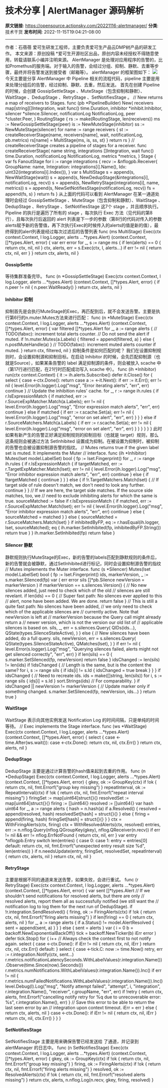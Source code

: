 # 技术分享 | AlertManager 源码解析

**原文链接**: https://opensource.actionsky.com/20221116-alertmanager/
**分类**: 技术干货
**发布时间**: 2022-11-15T19:04:21-08:00

---

作者：石蓓蓓
爱可生研发工程师，主要负责爱可生产品云DMP树产品的研发工作。
本文来源：原创投稿
*爱可生开源社区出品，原创内容未经授权不得随意使用，转载请联系小编并注明来源。
AlertManager 是处理对应用程序的告警的，比如Promethus的服务端。对于输入的告警，会经过分组、抑制、静默、去重等步骤，最终并将告警发送到接受者（邮箱等）。
alertManager 的框架图如下：
![](.img/c4c7ad8c.png)
今天主要是分享 AlertManager 中 Pipeline 相关的流程代码，pipeline 主要是用来处理分组后的告警，经过抑制、静默、去重，然后发送。
首先在创建 Pipeline 的时候，会创建 GossipSettleStage 、MuteStage（包含抑制和静默）、WaitStage 、DedupStage 、RetryStage 、SetNotifiesStage 。
// New returns a map of receivers to Stages.
func (pb *PipelineBuilder) New(
receivers map[string][]Integration,
wait func() time.Duration,
inhibitor *inhibit.Inhibitor,
silencer *silence.Silencer,
notificationLog NotificationLog,
peer *cluster.Peer,
) RoutingStage {
rs := make(RoutingStage, len(receivers))
ms := NewGossipSettleStage(peer)
is := NewMuteStage(inhibitor)
ss := NewMuteStage(silencer)
for name := range receivers {
st := createReceiverStage(name, receivers[name], wait, notificationLog, pb.metrics)
rs[name] = MultiStage{ms, is, ss, st}
}
return rs
}
// createReceiverStage creates a pipeline of stages for a receiver.
func createReceiverStage(
name string,
integrations []Integration,
wait func() time.Duration,
notificationLog NotificationLog,
metrics *metrics,
) Stage {
var fs FanoutStage
for i := range integrations {
recv := &nflogpb.Receiver{
GroupName:   name,
Integration: integrations[i].Name(),
Idx:         uint32(integrations[i].Index()),
}
var s MultiStage
s = append(s, NewWaitStage(wait))
s = append(s, NewDedupStage(&integrations[i], notificationLog, recv))
s = append(s, NewRetryStage(integrations[i], name, metrics))
s = append(s, NewSetNotifiesStage(notificationLog, recv))
fs = append(fs, s)
}
return fs
}
从上面的代码可以看到 AlertManager 在某一通道处理时会经过 GossipSettleStage 、MuteStage（包含抑制和静默）、WaitStage 、DedupStage 、RetryStage 、SetNotifiesStage 这7个 stage ，并且顺序执行。
Pipeline 的执行是遍历了所有的 stage ，每次执行 Exec 方法（见代码的第8行），且每次执行后返回的 alert 列表是下一步的参数（第8行的代码对传入的参数alerts赋予新的告警值，再下次执行Exec的时候传入的alerts的值是新的值），最终得到的alert列表是经过每次过滤后的告警列表
func (ms MultiStage) Exec(ctx context.Context, l log.Logger, alerts ...*types.Alert) (context.Context, []*types.Alert, error) {
var err error
for _, s := range ms {
if len(alerts) == 0 {
return ctx, nil, nil
}
ctx, alerts, err = s.Exec(ctx, l, alerts...)
if err != nil {
return ctx, nil, err
}
}
return ctx, alerts, nil
}
#### GossipSettle
等待集群准备完毕。
func (n *GossipSettleStage) Exec(ctx context.Context, l log.Logger, alerts ...*types.Alert) (context.Context, []*types.Alert, error) {
if n.peer != nil {
n.peer.WaitReady()
}
return ctx, alerts, nil
}
#### Inhibitor 抑制
抑制首先是会执行MuteStage的Exec，再匹配到后，就不会发送告警。主要是执行第6行的n.muter.Mutes方法来进行匹配：
func (n *MuteStage) Exec(ctx context.Context, l log.Logger, alerts ...*types.Alert) (context.Context, []*types.Alert, error) {
var filtered []*types.Alert
for _, a := range alerts {
// TODO(fabxc): increment total alerts counter.
// Do not send the alert if muted.
if !n.muter.Mutes(a.Labels) {
filtered = append(filtered, a)
} else {
n.postMuteHandle(a)
}
// TODO(fabxc): increment muted alerts counter if muted.
}
return ctx, filtered, nil
}
抑制条件是如何匹配的呢？
我们在设置抑制规则时，会设置抑制源和抑制目标。在启动 Inhibitor 的时候，会先匹配抑制源（也就是Source），如果某条告警的 label 满足抑制源的条件，则会被放入 scache 中（第17行进行匹配，在21行时匹配成功写入 scache 中）。
func (ih *Inhibitor) run(ctx context.Context) {
it := ih.alerts.Subscribe()
defer it.Close()
for {
select {
case <-ctx.Done():
return
case a := <-it.Next():
if err := it.Err(); err != nil {
level.Error(ih.logger).Log("msg", "Error iterating alerts", "err", err)
continue
}
// Update the inhibition rules' cache.
for _, r := range ih.rules {
if r.IsExpressionMatch {
if matched, err := r.SourceExpMatcher.Match(a.Labels); err != nil {
level.Error(ih.logger).Log("msg", "Error expression match alerts", "err", err)
continue
} else if matched {
if err := r.scache.Set(a); err != nil {
level.Error(ih.logger).Log("msg", "error on set alert", "err", err)
}
}
} else if r.SourceMatchers.Match(a.Labels) {
if err := r.scache.Set(a); err != nil {
level.Error(ih.logger).Log("msg", "error on set alert", "err", err)
}
}
}
}
}
}
此时如果有新产生的告警正好满足抑制规则的抑制目标（也就是 target）规则，那么这条规则会被通过方法 SetInhibited 设置成为抑制。在被设置为抑制时，被抑制的告警也会被设置抑制源告警的指纹。
// Mutes returns true if the given label set is muted. It implements the Muter
// interface.
func (ih *Inhibitor) Mutes(lset model.LabelSet) bool {
fp := lset.Fingerprint()
for _, r := range ih.rules {
if r.IsExpressionMatch {
if targetMatched, err := r.TargetExpMatcher.Match(lset); err != nil {
level.Error(ih.logger).Log("msg", "Error inhibitor expression match alerts", "err", err)
continue
} else {
if !targetMatched {
continue
}
}
} else {
if !r.TargetMatchers.Match(lset) {
// If target side of rule doesn't match, we don't need to look any further.
continue
}
}
// If we are here, the target side matches. If the source side matches, too, we
// need to exclude inhibiting alerts for which the same is true.
sourceMatched := false
if r.IsExpressionMatch {
if matched, err := r.SourceExpMatcher.Match(lset); err != nil {
level.Error(ih.logger).Log("msg", "Error inhibitor expression match alerts", "err", err)
continue
} else {
sourceMatched = matched
}
} else {
sourceMatched = r.SourceMatchers.Match(lset)
}
if inhibitedByFP, eq := r.hasEqual(ih.logger, lset, sourceMatched); eq {
ih.marker.SetInhibited(fp, inhibitedByFP.String())
return true
}
}
ih.marker.SetInhibited(fp)
return false
}
#### Silencer 静默
静默规则执行MuteStage的Exec，新的告警的labels匹配到静默规则的条件后，新的告警就会被静默，通过SetInhibited进行标记，同时会设置抑制源告警的指纹
// Mutes implements the Muter interface.
func (s *Silencer) Mutes(lset model.LabelSet) bool {
fp := lset.Fingerprint()
ids, markerVersion, _ := s.marker.Silenced(fp)
var (
err        error
sils       []*pb.Silence
newVersion = markerVersion
)
if markerVersion == s.silences.Version() {
// No new silences added, just need to check which of the old
// silences are still revelant.
if len(ids) == 0 {
// Super fast path: No silences ever applied to this
// alert, none have been added. We are done.
return false
}
// This is still a quite fast path: No silences have been added,
// we only need to check which of the applicable silences are
// currently active. Note that newVersion is left at
// markerVersion because the Query call might already return a
// newer version, which is not the version our old list of
// applicable silences is based on.
sils, _, err = s.silences.Query(
QIDs(ids...),
QState(types.SilenceStateActive),
)
} else {
// New silences have been added, do a full query.
sils, newVersion, err = s.silences.Query(
QState(types.SilenceStateActive),
QMatches(lset),
)
}
if err != nil {
level.Error(s.logger).Log("msg", "Querying silences failed, alerts might not get silenced correctly", "err", err)
}
if len(sils) == 0 {
s.marker.SetSilenced(fp, newVersion)
return false
}
idsChanged := len(sils) != len(ids)
if !idsChanged {
// Length is the same, but is the content the same?
for i, s := range sils {
if ids[i] != s.Id {
idsChanged = true
break
}
}
}
if idsChanged {
// Need to recreate ids.
ids = make([]string, len(sils))
for i, s := range sils {
ids[i] = s.Id
}
sort.Strings(ids) // For comparability.
}
if idsChanged || newVersion != markerVersion {
// Update marker only if something changed.
s.marker.SetSilenced(fp, newVersion, ids...)
}
return true
}
#### WaitStage
WaitStage 表示向其他实例发送 Notification Log 的时间间隔，只是单纯的时间等待。
// Exec implements the Stage interface.
func (ws *WaitStage) Exec(ctx context.Context, l log.Logger, alerts ...*types.Alert) (context.Context, []*types.Alert, error) {
select {
case <-time.After(ws.wait()):
case <-ctx.Done():
return ctx, nil, ctx.Err()
}
return ctx, alerts, nil
}
#### DedupStage
DedupStage 主要是通过计算告警的hash值来起到去重的作用。
func (n *DedupStage) Exec(ctx context.Context, l log.Logger, alerts ...*types.Alert) (context.Context, []*types.Alert, error) {
gkey, ok := GroupKey(ctx)
if !ok {
return ctx, nil, fmt.Errorf("group key missing")
}
repeatInterval, ok := RepeatInterval(ctx)
if !ok {
return ctx, nil, fmt.Errorf("repeat interval missing")
}
firingSet := map[uint64]struct{}{}
resolvedSet := map[uint64]struct{}{}
firing := []uint64{}
resolved := []uint64{}
var hash uint64
for _, a := range alerts {
hash = n.hash(a)
if a.Resolved() {
resolved = append(resolved, hash)
resolvedSet[hash] = struct{}{}
} else {
firing = append(firing, hash)
firingSet[hash] = struct{}{}
}
}
ctx = WithFiringAlerts(ctx, firing)
ctx = WithResolvedAlerts(ctx, resolved)
entries, err := n.nflog.Query(nflog.QGroupKey(gkey), nflog.QReceiver(n.recv))
if err != nil && err != nflog.ErrNotFound {
return ctx, nil, err
}
var entry *nflogpb.Entry
switch len(entries) {
case 0:
case 1:
entry = entries[0]
default:
return ctx, nil, fmt.Errorf("unexpected entry result size %d", len(entries))
}
if n.needsUpdate(entry, firingSet, resolvedSet, repeatInterval) {
return ctx, alerts, nil
}
return ctx, nil, nil
}
#### RetryStage
主要是根据不同的通道来发送告警，如果失败，会进行重试。
func (r RetryStage) Exec(ctx context.Context, l log.Logger, alerts ...*types.Alert) (context.Context, []*types.Alert, error) {
var sent []*types.Alert
// If we shouldn't send notifications for resolved alerts, but there are only
// resolved alerts, report them all as successfully notified (we still want the
// notification log to log them for the next run of DedupStage).
if !r.integration.SendResolved() {
firing, ok := FiringAlerts(ctx)
if !ok {
return ctx, nil, fmt.Errorf("firing alerts missing")
}
if len(firing) == 0 {
return ctx, alerts, nil
}
for _, a := range alerts {
if a.Status() != model.AlertResolved {
sent = append(sent, a)
}
}
} else {
sent = alerts
}
var (
i    = 0
b    = backoff.NewExponentialBackOff()
tick = backoff.NewTicker(b)
iErr error
)
defer tick.Stop()
for {
i++
// Always check the context first to not notify again.
select {
case <-ctx.Done():
if iErr != nil {
return ctx, nil, iErr
}
return ctx, nil, ctx.Err()
default:
}
select {
case <-tick.C:
now := time.Now()
retry, err := r.integration.Notify(ctx, sent...)
r.metrics.notificationLatencySeconds.WithLabelValues(r.integration.Name()).Observe(time.Since(now).Seconds())
r.metrics.numNotifications.WithLabelValues(r.integration.Name()).Inc()
if err != nil {
r.metrics.numFailedNotifications.WithLabelValues(r.integration.Name()).Inc()
level.Debug(l).Log("msg", "Notify attempt failed", "attempt", i, "integration", r.integration.Name(), "receiver", r.groupName, "err", err)
if !retry {
return ctx, alerts, fmt.Errorf("cancelling notify retry for %q due to unrecoverable error: %s", r.integration.Name(), err)
}
// Save this error to be able to return the last seen error by an
// integration upon context timeout.
iErr = err
} else {
return ctx, alerts, nil
}
case <-ctx.Done():
if iErr != nil {
return ctx, nil, iErr
}
return ctx, nil, ctx.Err()
}
}
}
#### SetNotifiesStage
SetNotifiesStage 主要是用来确保告警已经发送给 了通道，并记录到 alertManager 的日志中。
func (n SetNotifiesStage) Exec(ctx context.Context, l log.Logger, alerts ...*types.Alert) (context.Context, []*types.Alert, error) {
gkey, ok := GroupKey(ctx)
if !ok {
return ctx, nil, fmt.Errorf("group key missing")
}
firing, ok := FiringAlerts(ctx)
if !ok {
return ctx, nil, fmt.Errorf("firing alerts missing")
}
resolved, ok := ResolvedAlerts(ctx)
if !ok {
return ctx, nil, fmt.Errorf("resolved alerts missing")
}
return ctx, alerts, n.nflog.Log(n.recv, gkey, firing, resolved)
}